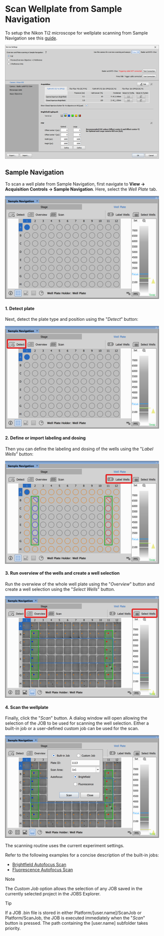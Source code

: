 # Scan Wellplate from Sample Navigation

To setup the Nikon Ti2 microscope for wellplate scanning from Sample Navigation see this [guide](https://github.com/Laboratory-Imaging/documents/blob/main/Ti2_Wellplate_Apps/system_setup_overview_objective.md).

![Service Settings](images/service_settings_window.png)

## Sample Navigation

To scan a well plate from Sample Navigation, first navigate to **View → Acquisition Controls → Sample Navigation**. Here, select the *Well Plate* tab.

![SN Window Default](images/sn_window_default.png)

#### 1. Detect plate

Next, detect the plate type and position using the "*Detect*" button:

![SN Window Detect](images/sn_window_detect.png)

#### 2. Define or import labeling and dosing

Then you can define the labeling and dosing of the wells using the "*Label Wells*" button:

![SN Window Label](images/sn_window_label.png)

#### 3. Run overview of the wells and create a well selection

Run the overwiew of the whole well plate using the "*Overview*" button and create a well selection using the "*Select Wells*" button.
 
![SN Window Overview and Select](images/sn_window_overview_select.png)

#### 4. Scan the wellplate

Finally, click the "*Scan*" button. A dialog window will open allowing the selection of the JOB to be used for scanning the well selection. Either a built-in job or a user-defined custom job can be used for the scan.

![SN Window Scan Dialog](images/sn_window_scan_dialog.png)

The scanning routine uses the current experiment settings.


Refer to the following examples for a concise description of the built-in jobs:
- [Brightfield Autofocus Scan](BFScanREADME.md)
- [Fluorescence Autofocus Scan](FluoScanREADME.md)


> [!NOTE]
> The *Custom Job* option allows the selection of any JOB saved in the currently selected project in the JOBS Explorer.

> [!TIP]
> If a JOB .bin file is stored in either Platform/[user.name]/ScanJob or Platform/ScanJob, the JOB is executed immediately when the "*Scan*" button is pressed. The path containing the [user.name] subfolder takes priority.